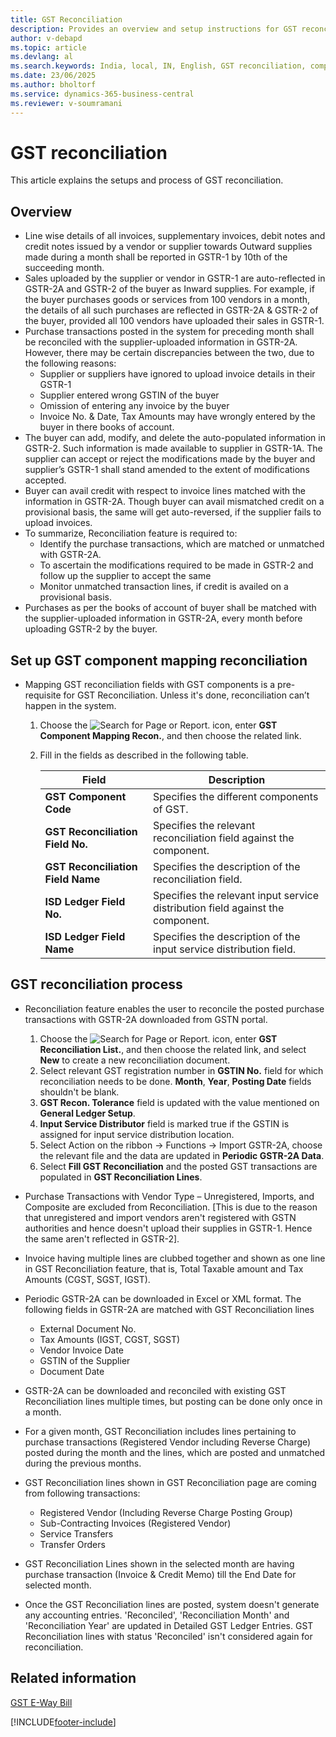 ```yaml
---
title: GST Reconciliation
description: Provides an overview and setup instructions for GST reconciliation in Business Central for India.
author: v-debapd
ms.topic: article
ms.devlang: al
ms.search.keywords: India, local, IN, English, GST reconciliation, component mapping reconciliation, component mapping
ms.date: 23/06/2025
ms.author: bholtorf
ms.service: dynamics-365-business-central
ms.reviewer: v-soumramani
---
```


# GST reconciliation

This article explains the setups and process of GST reconciliation.

## Overview

- Line wise details of all invoices, supplementary invoices, debit notes and credit notes issued by a vendor or supplier towards Outward supplies made during a month shall be reported in GSTR-1 by 10th of the succeeding month.
- Sales uploaded by the supplier or vendor in GSTR-1 are auto-reflected in GSTR-2A and GSTR-2 of the buyer as Inward supplies. For example, if the buyer purchases goods or services from 100 vendors in a month, the details of all such purchases are reflected in GSTR-2A & GSTR-2 of the buyer, provided all 100 vendors have uploaded their sales in GSTR-1.
- Purchase transactions posted in the system for preceding month shall be reconciled with the supplier-uploaded information in GSTR-2A. However, there may be certain discrepancies between the two, due to the following reasons:
  - Supplier or suppliers have ignored to upload invoice details in their GSTR-1
  - Supplier entered wrong GSTIN of the buyer
  - Omission of entering any invoice by the buyer
  - Invoice No. & Date, Tax Amounts may have wrongly entered by the buyer in there books of account.
- The buyer can add, modify, and delete the auto-populated information in GSTR-2. Such information is made available to supplier in GSTR-1A. The supplier can accept or reject the modifications made by the buyer and supplier’s GSTR-1 shall stand amended to the extent of modifications accepted.
- Buyer can avail credit with respect to invoice lines matched with the information in GSTR-2A. Though buyer can avail mismatched credit on a provisional basis, the same will get auto-reversed, if the supplier fails to upload invoices.
- To summarize, Reconciliation feature is required to:
  - Identify the purchase transactions, which are matched or unmatched with GSTR-2A. 
  - To ascertain the modifications required to be made in GSTR-2 and follow up the supplier to accept the same
  - Monitor unmatched transaction lines, if credit is availed on a provisional basis.
- Purchases as per the books of account of buyer shall be matched with the supplier-uploaded information in GSTR-2A,  every month before uploading GSTR-2 by the buyer.

## Set up GST component mapping reconciliation

- Mapping GST reconciliation fields with GST components is a pre-requisite for GST Reconciliation. Unless it's done, reconciliation can’t happen in the system.

  1. Choose the ![Search for Page or Report.](image/search_small.png "Search for Page or Report icon") icon, enter **GST Component Mapping Recon.**, and then choose the related link.
  1. Fill in the fields as described in the following table.
  
      |Field|Description|
      |---------------------------------|  ---------------------------------------| 
      |**GST Component Code**|Specifies the different components of GST.|
      |**GST Reconciliation Field No.**|Specifies the relevant reconciliation field against the component.|
      |**GST Reconciliation Field Name**|Specifies the description of the reconciliation field.|
      |**ISD Ledger Field No.**|Specifies the relevant input service distribution field against the component.|
      |**ISD Ledger Field Name**|Specifies the description of the input service distribution field.|

## GST reconciliation process

- Reconciliation feature enables the user to reconcile the posted purchase transactions with GSTR-2A downloaded from GSTN portal.

  1. Choose the ![Search for Page or Report.](image/search_small.png "Search for Page or Report icon") icon, enter **GST Reconciliation List.**, and then choose the related link, and select **New** to create a new reconciliation document.
  1. Select relevant GST registration number in **GSTIN No.** field for which reconciliation needs to be done. **Month**, **Year**, **Posting Date** fields shouldn't be blank.
  1. **GST Recon. Tolerance** field is updated with the value mentioned on **General Ledger Setup**.
  1. **Input Service Distributor** field is marked true if the GSTIN is assigned for input service distribution location.
  1. Select Action on the ribbon -> Functions -> Import GSTR-2A, choose the relevant file and the data are updated in **Periodic GSTR-2A Data**.
  1. Select **Fill GST Reconciliation** and the posted GST transactions are populated in **GST Reconciliation Lines**.

- Purchase Transactions with Vendor Type – Unregistered, Imports, and Composite are excluded from Reconciliation. [This is due to the reason that unregistered and import vendors aren't registered with GSTN authorities and hence doesn't upload their supplies in GSTR-1. Hence the same aren't reflected in GSTR-2].
- Invoice having multiple lines are clubbed together and shown as one line in GST Reconciliation feature, that is, Total Taxable amount and Tax Amounts (CGST, SGST, IGST).
- Periodic GSTR-2A can be downloaded in Excel or XML format. The following fields in GSTR-2A are matched with GST Reconciliation lines
  - External Document No.
  - Tax Amounts (IGST, CGST, SGST)
  - Vendor Invoice Date
  - GSTIN of the Supplier
  - Document Date
- GSTR-2A can be downloaded and reconciled with existing GST Reconciliation lines multiple times, but posting can be done only once in a month.
- For a given month, GST Reconciliation includes lines pertaining to purchase transactions (Registered Vendor including Reverse Charge) posted during the month and the lines, which are posted and unmatched during the previous months.
- GST Reconciliation lines shown in GST Reconciliation page are coming from following transactions:
  - Registered Vendor (Including Reverse Charge Posting Group)
  - Sub-Contracting Invoices (Registered Vendor)
  - Service Transfers
  - Transfer Orders
- GST Reconciliation Lines shown in the selected month are having purchase transaction (Invoice & Credit Memo) till the End Date for selected month.
- Once the GST Reconciliation lines are posted, system doesn't generate any accounting entries. 'Reconciled', 'Reconciliation Month' and 'Reconciliation Year' are updated in Detailed GST Ledger Entries. GST Reconciliation lines with status 'Reconciled' isn't considered again for reconciliation.

## Related information

[GST E-Way Bill](GST-E-Way-Bill.md)

[!INCLUDE[footer-include](../../includes/footer-banner.md)]
